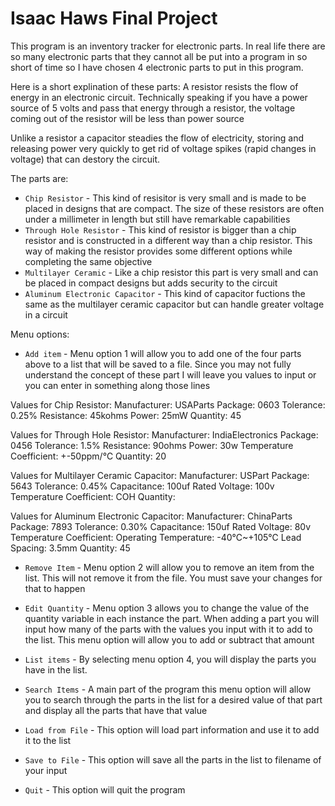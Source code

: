 # Isaac Haws Final Project

This program is an inventory tracker for electronic parts. In real life there are so many electronic parts that they cannot all be put into a program in so short of time so I have chosen 4 electronic parts to put in this program. 

Here is a short explination of these parts:
A resistor resists the flow of energy in an electronic circuit. Technically speaking if you have a power source of 5 volts and pass that energy through a resistor, the voltage coming out of the resistor will be less than power source

Unlike a resistor a capacitor steadies the flow of electricity, storing and releasing power very quickly 
to get rid of voltage spikes (rapid changes in voltage) that can destory the circuit. 

The parts are: 
* `Chip Resistor` - This kind of resisitor is very small and is made to be placed in designs that are compact. The size of these resistors are often under a millimeter in length but still have remarkable capabilities
* `Through Hole Resistor` - This kind of resistor is bigger than a chip resistor and is constructed in a different way than a chip resistor. This way of making the resistor provides some different options while completing the same objective
* `Multilayer Ceramic` - Like a chip resistor this part is very small and can be placed in compact designs but adds security to the circuit
* `Aluminum Electronic Capacitor` - This kind of capacitor fuctions the same as the multilayer ceramic capacitor but can handle greater voltage in a circuit


Menu options: 
* `Add item` - Menu option 1 will allow you to add one of the four parts above to a list that will be saved to a file. Since you may not fully understand the concept of these part I will leave you values to input or you can enter in something along those lines

Values for Chip Resistor:
  Manufacturer: USAParts
  Package: 0603
  Tolerance: 0.25%
  Resistance: 45kohms
  Power: 25mW
  Quantity: 45

Values for Through Hole Resistor: 
  Manufacturer: IndiaElectronics
  Package: 0456
  Tolerance: 1.5%
  Resistance: 90ohms
  Power: 30w
  Temperature Coefficient: +-50ppm/℃
  Quantity: 20

Values for Multilayer Ceramic Capacitor:
  Manufacturer: USPart
  Package: 5643
  Tolerance: 0.45%
  Capacitance: 100uf
  Rated Voltage: 100v
  Temperature Coefficient: COH
  Quantity: 
  
Values for Aluminum Electronic Capacitor: 
  Manufacturer: ChinaParts
  Package: 7893
  Tolerance: 0.30%
  Capacitance: 150uf
  Rated Voltage: 80v
  Temperature Coefficient: 
  Operating Temperature: -40℃~+105℃
  Lead Spacing: 3.5mm
  Quantity: 45



* `Remove Item` - Menu option 2 will allow you to remove an item from the list. This will not remove it from the file. You must save your changes for that to happen

* `Edit Quantity` - Menu option 3 allows you to change the value of the quantity variable in each instance the part. When adding a part you will input how many of the parts with the values you input with it to add to the list. This menu option will allow you to add or subtract that amount

* `List items` - By selecting menu option 4, you will display the parts you have in the list.

* `Search Items` - A main part of the program this menu option will allow you to search through the parts in the list for a desired value of that part and display all the parts that have that value

* `Load from File` - This option will load part information and use it to add it to the list

* `Save to File` - This option will save all the parts in the list to filename of your input

* `Quit` - This option will quit the program